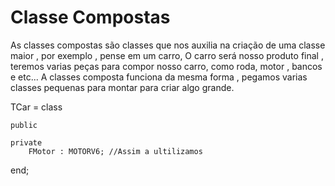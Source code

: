 # Classe Compostas

As classes compostas são classes que nos auxilia na criação de 
uma classe maior , por exemplo , pense em um carro, O carro será nosso produto final
, teremos varias peças para compor nosso carro, como roda, motor , bancos e etc...
A classes composta funciona da mesma forma , pegamos varias classes pequenas para montar 
para criar algo grande.



TCar = class

    public
    
    private
        FMotor : MOTORV6; //Assim a ultilizamos
end;
